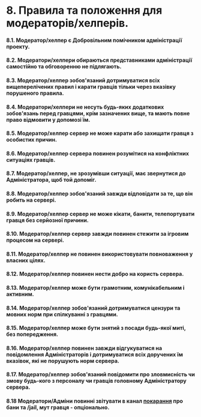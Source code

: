 # 8. Правила та положення для модераторів/хелперів.

#### 8.1. Модератор/хелпер є Добровільним помічником адміністрації проекту.

#### 8.2. Модератори/хелпери обираються представниками адміністрації самостійно та обговоренню не підлягають.

#### 8.3. Модератор/хелпер зобов'язаний дотримуватися всіх вищеперелічених правил і карати гравців тільки через вказівку порушеного правила.

#### 8.4. Модератори/хелпери не несуть будь-яких додаткових зобов'язань перед гравцями, крім зазначених вище, та мають повне право відмовити у допомозі їм.

#### 8.5. Модератор/хелпер сервер не може карати або захищати гравця з особистих причин.

#### 8.6. Модератор/хелпер сервера повинен розумітися на конфліктних ситуаціях гравців.

#### 8.7. Модератор/хелпер, не зрозумівши ситуації, має звернутися до Адміністратора, щоб той допоміг.

#### 8.8. Модератор/хелпер зобов'язаний завжди відповідати за те, що він робить на сервері.

#### 8.9. Модератор/хелпер сервер не може кікати, банити, телепортувати гравця без серйозної причини.

#### 8.10. Модератор/хелпер сервер завжди повинен стежити за ігровим процесом на сервері.

#### 8.11. Модератор/хелпер не повинен використовувати повноваження у власних цілях.

#### 8.12. Модератор/хелпер повинен нести добро на користь сервера.

#### 8.13. Модератор/хелпер може бути грамотним, комунікабельним і активним.

#### 8.14. Модератор/хелпер зобов'язаний дотримуватися цензури та мовних норм при спілкуванні з гравцями.

#### 8.15. Модератор/хелпер може бути знятий з посади будь-якої миті, без попередження.

#### 8.16. Модератор/хелпер повинен завжди відгукуватися на повідомлення Адміністраторів і дотримуватися всіх доручених їм вказівок, які не порушують норм сервера.

#### 8.17. Модератор/хелпер зобов'язаний повідомити про зловмисність чи змову будь-кого з персоналу чи гравців головному Адміністратору сервера.

#### 8.18 Модератори/Адміни повинні звітувати в канал [покарання](https://discord.com/channels/713857039251800154/1030220203017125978) про бани та /jail, мут гравця - опціонально.
